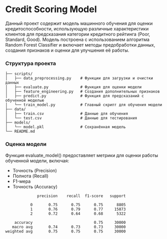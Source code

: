 # Credit Scoring Model

Данный проект содержит модель машинного обучения для оценки кредитоспособности, использующую различные характеристики клиентов для предсказания категории кредитного рейтинга (Poor, Standard, Good). Модель построена с использованием алгоритма Random Forest Classifier и включает методы предобработки данных, создания признаков и оценки для улучшения её работы.

### Структура проекта
```plaintext
├── scripts/
│   ├── data_preprocessing.py    # Функции для загрузки и очистки данных
│   ├── evaluate.py              # Функция для оценки модели
│   ├── feature_engineering.py   # Cоздания дополнительных признаков
│   ├── predict.py               # Функция для предсказаний с обученной моделью
│   └── train_model.py           # Главный скрипт для обучения модели
├── data/
│   ├── train.csv                # Данные для обучения
│   └── test.csv                 # Данные для тестирования
├── models/
│   └── model.pkl                # Сохранённая модель
└── README.md
```
### Оценка модели

Функция evaluate_model() предоставляет метрики для оценки работы обученной модели, включая:

* Точность (Precision)
* Полнота (Recall)
* F1-мера
* Точность (Accuracy)

```plaintext
              precision    recall  f1-score   support

           0       0.75      0.75      0.75      8805
           1       0.76      0.79      0.77     15873
           2       0.72      0.64      0.68      5322

    accuracy                           0.75     30000
   macro avg       0.74      0.73      0.73     30000
weighted avg       0.75      0.75      0.75     30000
```